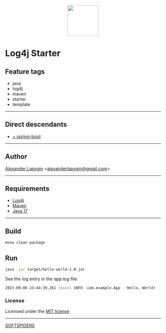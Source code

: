 <div align="center">
    <a href="https://github.com/softspiders/softspiders">
      <img src="https://avatars.githubusercontent.com/u/47006425?v=4" width="100" height="100"/>
    </a>
</div> 

# Log4j Starter


## Feature tags

- java
- log4j
- maven
- starter
- template

---

## Direct descendants

- [+ spring-boot](https://github.com/AlexanderLapygin/spring-boot-helloworld/tree/main#readme)

---

## Author

[Alexander Lapygin](https://github.com/AlexanderLapygin) <<alexanderlapygin@gmail.com>>

---

## Requirements

- [Log4j](https://logging.apache.org/log4j/2.x/)
- [Maven](https://maven.apache.org/)
- [Java 17](https://www.oracle.com/java/technologies/javase/jdk17-archive-downloads.html)

---

## Build

```sh
mvnw clean package
```

## Run

```sh
java -jar target/hello-world-1.0.jar
```

See the log entry in the *app.log* file:
```sh
2023-09-06 23:44:39,261 [main] INFO  com.example.App - Hello, World!
```

### License

Licensed under the [MIT license](./LICENSE)

---

[SOFTSPIDERS](https://github.com/softspiders/softspiders)
